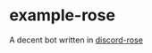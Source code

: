 # example-rose

A decent bot written in [discord-rose](https://github.com/discord-rose/discord-rose)
